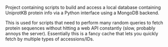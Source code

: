 Project containing scripts to build and access a local database containing UniprotKB protein info via a Python interface using a MongoDB backend.

This is used for scripts that need to perform many random queries to fetch protein sequences without hitting a web API constantly (slow, probably annoys the server). Essentially this is a fancy cache that lets you quickly fetch by multiple types of accessions/IDs.
